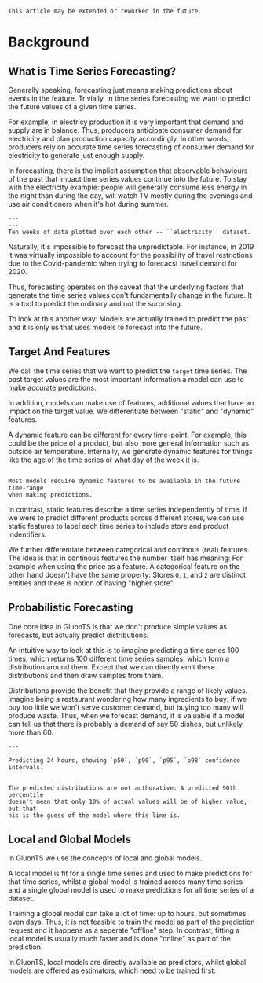 ```{admonition} **Draft**

This article may be extended or reworked in the future.

```

# Background

## What is Time Series Forecasting?

Generally speaking, forecasting just means making predictions about events in
the feature. Trivially, in time series forecasting we want to predict the
future values of a given time series.

For example, in electricy production it is very important that demand and
supply are in balance. Thus, producers anticipate consumer demand for
electricity and plan production capacity accordingly. In other words, producers
rely on accurate time series forecasting of consumer demand for electricity to
generate just enough supply.

In forecasting, there is the implicit assumption that observable behaviours of
the past that impact time series values continue into the future. To stay
with the electricity example: people will generally consume less energy in the
night than during the day, will watch TV mostly during the evenings and use
air conditioners when it's hot during summer.

```{figure} ../_static/electricity-10w.png
---
---
Ten weeks of data plotted over each other -- ``electricity`` dataset.
```

Naturally, it's impossible to forecast the unpredictable. For instance, in 2019
it was virtually impossible to account for the possibility of travel
restrictions due to the Covid-pandemic when trying to forecacst travel demand
for 2020.

Thus, forecasting operates on the caveat that the underlying factors that
generate the time series values don't fundamentally change in the future. It is
a tool to predict the ordinary and not the surprising.

To look at this another way: Models are actually trained to predict the past
and it is only us that uses models to forecast into the future.


## Target And Features

We call the time series that we want to predict the `target` time series. The
past target values are the most important information a model can use to make
accurate predictions.

In addition, models can make use of features, additional values that have an
impact on the target value. We differentiate between "static" and "dynamic"
features.

A dynamic feature can be different for every time-point. For example, this
could be the price of a product, but also more general information such as
outside air temperature. Internally, we generate dynamic features for things
like the age of the time series or what day of the week it is.

```{important}

Most models require dynamic features to be available in the future time-range
when making predictions.

```

In contrast, static features describe a time series independently of time. If
we were to predict different products across different stores, we can use
static features to label each time series to include store and product
indentifiers.

We further differentiate between categorical and continous (real) features. The
idea is that in continous features the number itself has meaning: For example
when using the price as a feature. A categorical feature on the other hand
doesn't have the same property: Stores `0`, `1`, and `2` are distinct entities
and there is notion of having "higher store".

<!-- TODO: Have some nice example examplifying the above. -->

<!-- ```{admonition} Example -->

<!-- Image we are the owner of a cafe. -->

<!-- ``` -->


## Probabilistic Forecasting

One core idea in GluonTS is that we don't produce simple values as forecasts,
but actually predict distributions.

An intuitive way to look at this is to imagine predicting a time series 100
times, which returns 100 different time series samples, which form a
distribution around them. Except that we can directly emit these distributions
and then draw samples from them.

Distributions provide the benefit that they provide a range of likely values.
Imagine being a restaurant wondering how many ingredients to buy; if we buy
too little we won't serve customer demand, but buying too many will produce
waste. Thus, when we forecast demand, it is valuable if a model can tell us
that there is probably a demand of say 50 dishes, but unlikely more than 60.

```{figure} ../_static/forecast-distributions.png
---
---
Predicting 24 hours, showing `p50`, `p90`, `p95`, `p98` confidence intervals.
```

```{note}

The predicted distributions are not authorative: A predicted 90th percentile
doesn't mean that only 10% of actual values will be of higher value, but that
his is the guess of the model where this line is.

```

## Local and Global Models

In GluonTS we use the concepts of local and global models.

A local model is fit for a single time series and used to make predictions for
that time series, whilst a global model is trained across many time series and
a single global model is used to make predictions for all time series of a
dataset.

Training a global model can take a lot of time: up to hours, but sometimes even
days. Thus, it is not feasible to train the model as part of the prediction
request and it happens as a seperate "offline" step. In contrast, fitting a
local model is usually much faster and is done "online" as part of the
prediction.

In GluonTS, local models are directly available as predictors, whilst global
models are offered as estimators, which need to be trained first:


<!-- TODO -->
<!-- ## Train Test Split -->
<!-- ## Measuring Accuracy -->
